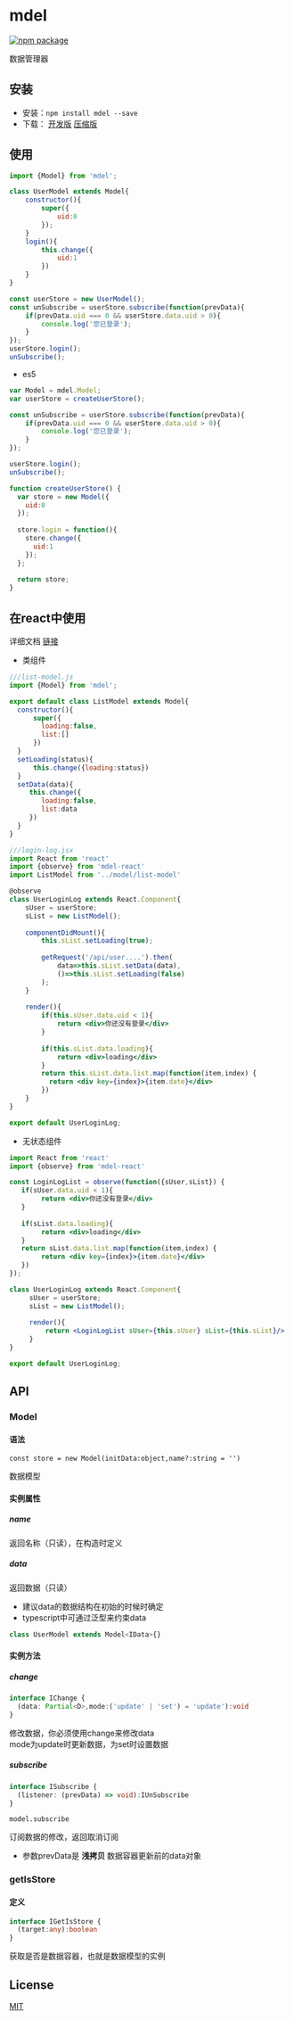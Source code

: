 # mdel
[![npm package](https://img.shields.io/npm/v/mdel.svg?style=flat-square)](https://www.npmjs.org/package/mdel)

数据管理器

## 安装

* 安装：`npm install mdel --save`
* 下载：
  [开发版](https://github.com/yujingwyh/mdel/blob/master/umd/mdel.js) 
  [压缩版](https://github.com/yujingwyh/mdel/blob/master/umd/mdel.min.js)

## 使用

```javascript
import {Model} from 'mdel';

class UserModel extends Model{
    constructor(){
        super({
            uid:0
        });
    }
    login(){
        this.change({
            uid:1
        })
    }
}

const userStore = new UserModel();
const unSubscribe = userStore.subscribe(function(prevData){
    if(prevData.uid === 0 && userStore.data.uid > 0){
        console.log('您已登录');
    }
});
userStore.login();
unSubscribe();

```

* es5
```javascript
var Model = mdel.Model;
var userStore = createUserStore();

const unSubscribe = userStore.subscribe(function(prevData){
    if(prevData.uid === 0 && userStore.data.uid > 0){
        console.log('您已登录');
    }
});

userStore.login();
unSubscribe();

function createUserStore() {
  var store = new Model({
    uid:0
  });
  
  store.login = function(){
    store.change({
      uid:1
    });
  };
  
  return store;
}
```

## 在react中使用

详细文档 [链接](https://github.com/mdeljs/mdel-react)

* 类组件

```jsx harmony
///list-model.js
import {Model} from 'mdel';

export default class ListModel extends Model{
  constructor(){
      super({
        loading:false,
        list:[]
      })
  }
  setLoading(status){
      this.change({loading:status})
  }
  setData(data){
     this.change({
        loading:false,
        list:data
     }) 
  }  
}

///login-log.jsx
import React from 'react'
import {observe} from 'mdel-react'
import ListModel from '../model/list-model'

@observe
class UserLoginLog extends React.Component{
    sUser = userStore;
    sList = new ListModel();
    
    componentDidMount(){
        this.sList.setLoading(true);
        
        getRequest('/api/user....').then(
            data=>this.sList.setData(data),
            ()=>this.sList.setLoading(false)
        );
    }
    
    render(){
        if(this.sUser.data.uid < 1){
            return <div>你还没有登录</div>
        }
        
        if(this.sList.data.loading){
            return <div>loading</div>
        }
        return this.sList.data.list.map(function(item,index) {
          return <div key={index}>{item.date}</div>
        })
    }
}

export default UserLoginLog;

```

* 无状态组件

```jsx harmony
import React from 'react'
import {observe} from 'mdel-react'

const LoginLogList = observe(function({sUser,sList}) {
   if(sUser.data.uid < 1){
        return <div>你还没有登录</div>
   }
   
   if(sList.data.loading){
        return <div>loading</div>
   }     
   return sList.data.list.map(function(item,index) {
        return <div key={index}>{item.date}</div>
   })
});

class UserLoginLog extends React.Component{
     sUser = userStore;
     sList = new ListModel();
     
     render(){
         return <LoginLogList sUser={this.sUser} sList={this.sList}/>
     }
}

export default UserLoginLog;
```

## API

### Model
#### 语法

`const store = new Model(initData:object,name?:string = '')`

数据模型

#### 实例属性

##### name
返回名称（只读），在构造时定义

##### data

返回数据（只读）

* 建议data的数据结构在初始的时候时确定
* typescript中可通过泛型来约束data  
```typescript
class UserModel extends Model<IData>{}
```

#### 实例方法

##### change

```typescript
interface IChange {
  (data: Partial<D>,mode:('update' | 'set') = 'update'):void
}
```

修改数据，你必须使用change来修改data  
mode为update时更新数据，为set时设置数据

##### subscribe

```typescript
interface ISubscribe {
  (listener: (prevData) => void):IUnSubscribe
}
```
`model.subscribe`

订阅数据的修改，返回取消订阅

* 参数prevData是 **浅拷贝** 数据容器更新前的data对象

### getIsStore

#### 定义

```typescript
interface IGetIsStore {
  (target:any):boolean
}
```

获取是否是数据容器，也就是数据模型的实例

## License

[MIT](http://opensource.org/licenses/MIT)
